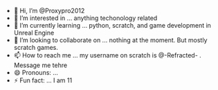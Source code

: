 - 👋 Hi, I’m @Proxypro2012
- 👀 I’m interested in ... anything techonology related
- 🌱 I’m currently learning ... python, scratch, and game development in Unreal Engine
- 💞️ I’m looking to collaborate on ... nothing at the moment. But mostly scratch games.
- 📫 How to reach me ... my username on scratch is @-Refracted- . Message me tehre
- 😄 Pronouns: ...
- ⚡ Fun fact: ... I am 11

<!---
Proxypro2012/Proxypro2012 is a ✨ special ✨ repository because its `README.md` (this file) appears on your GitHub profile.
You can click the Preview link to take a look at your changes.
--->
